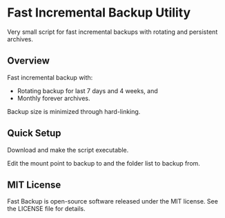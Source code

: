 # Fast Incremental Backup Utility

Very small script for fast incremental backups with rotating and persistent archives.

## Overview
Fast incremental backup with:

- Rotating backup for last 7 days and 4 weeks, and
- Monthly forever archives.

Backup size is minimized through hard-linking.

## Quick Setup
Download and make the script executable.

Edit the mount point to backup to and the folder list to backup from.

## MIT License
Fast Backup is open-source software released under the MIT license. See the LICENSE file for details. 



